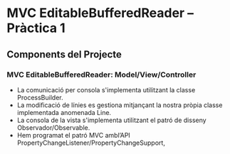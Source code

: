 # MVC EditableBufferedReader – Pràctica 1

## Components del Projecte
### MVC EditableBufferedReader: Model/View/Controller
- La comunicació per consola s'implementa utilitzant la classe ProcessBuilder.
- La modificació de línies es gestiona mitjançant la nostra pròpia classe implementada anomenada Line.
- La consola de la vista s'implementa utilitzant el patró de disseny Observador/Observable.
- Hem programat el patró MVC ambl’API PropertyChangeListener/PropertyChangeSupport,
